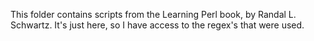 This folder contains scripts from the Learning Perl book, by Randal L. Schwartz. It's just here, so I have access to the regex's that were used.
